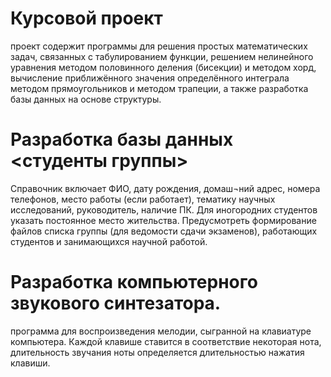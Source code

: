 # Курсовой проект
проект содержит программы для решения простых математических задач, связанных с табулированием функции, решением нелинейного уравнения методом половинного деления (бисекции) и методом хорд, вычисление приближённого значения определённого интеграла методом прямоугольников и методом трапеции, а также разработка базы данных на основе структуры.
# Разработка базы данных <студенты группы>
Справочник включает ФИО, дату рождения, домаш¬ний адрес, номера телефонов, место работы (если работает), тематику научных исследований, руководитель, наличие  ПК. Для иногородних студентов указать постоянное место жительства. Предусмотреть формирование файлов списка группы (для ведомости сдачи экзаменов), работающих студентов и занимающихся научной работой.
# Разработка компьютерного звукового синтезатора.
программа для воспроизведения мелодии, сыгранной на клавиатуре компьютера. Каждой клавише ставится в соответствие некоторая нота, длительность звучания ноты определяется длительностью нажатия клавиши.

